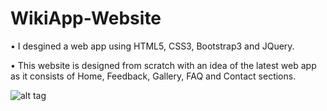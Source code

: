 # WikiApp-Website

•	I desgined a web app using HTML5, CSS3, Bootstrap3 and JQuery. 

•	This website is designed from scratch with an idea of the latest web app as it consists of Home, Feedback, Gallery, FAQ and Contact sections.




![alt tag](https://s10.postimg.org/hcvj7nijt/Wiki_App.png)
